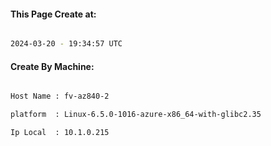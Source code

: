 
   
#### This Page Create at:

```bash

2024-03-20 - 19:34:57 UTC

```

#### Create By Machine:

```bash

Host Name : fv-az840-2

platform  : Linux-6.5.0-1016-azure-x86_64-with-glibc2.35

Ip Local  : 10.1.0.215

```

